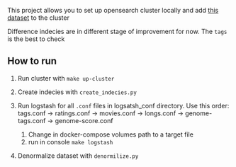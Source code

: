 This project allows you to set up opensearch cluster locally and 
add  [this dataset](https://grouplens.org/datasets/movielens/25m/) to the cluster

Difference indecies are in different stage of improvement for now. 
The `tags` is the best to check

## How to run
1. Run cluster with `make up-cluster`

2. Create indecies with `create_indecies.py`

3. Run logstash for all `.conf` files in logsatsh_conf directory. Use this order: 
tags.conf -> ratings.conf -> movies.conf -> longs.conf -> genome-tags.conf -> 
genome-score.conf

   1. Change in docker-compose volumes path to a target file
   2. run in console ```make logstash``` 

4. Denormalize dataset with `denormilize.py`
